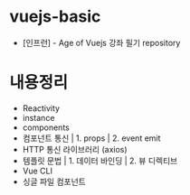 # vuejs-basic
- [인프런] - Age of Vuejs 강좌 필기 repository

# 내용정리
- Reactivity
- instance
- components
- 컴포넌트 통신
| 1. props
| 2. event emit
- HTTP 통신 라이브러리 (axios)
- 템플릿 문법
| 1. 데이터 바인딩
| 2. 뷰 디렉티브
- Vue CLI
- 싱글 파일 컴포넌트